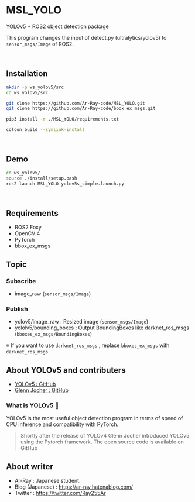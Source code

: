# MSL_YOLO

[YOLOv5](https://github.com/ultralytics/yolov5) + ROS2 object detection package

This program changes the input of detect.py (ultralytics/yolov5) to `sensor_msgs/Image` of ROS2.

<br>

## Installation

```bash
mkdir -p ws_yolov5/src
cd ws_yolov5/src

git clone https://github.com/Ar-Ray-code/MSL_YOLO.git
git clone https://github.com/Ar-Ray-code/bbox_ex_msgs.git

pip3 install -r ./MSL_YOLO/requirements.txt

colcon build --symlink-install
```

<br>

## Demo

```bash
cd ws_yolov5/
source ./install/setup.bash
ros2 launch MSL_YOLO yolov5s_simple.launch.py
```

<br>


## Requirements
- ROS2 Foxy
- OpenCV 4
- PyTorch
- bbox_ex_msgs

## Topic

### Subscribe
- image_raw (`sensor_msgs/Image`)

### Publish
- yolov5/image_raw : Resized image (`sensor_msgs/Image`)
- yololv5/bounding_boxes : Output BoundingBoxes like darknet_ros_msgs (`bboxes_ex_msgs/BoundingBoxes`)

※ If you want to use `darknet_ros_msgs` , replace `bboxes_ex_msgs` with `darknet_ros_msgs`.

## About YOLOv5 and contributers

- [YOLOv5 : GitHub](https://github.com/ultralytics/yolov5)
- [Glenn Jocher : GitHub](https://github.com/glenn-jocher)

### What is YOLOv5 🚀

YOLOv5 is the most useful object detection program in terms of speed of CPU inference and compatibility with PyTorch.

> Shortly after the release of YOLOv4 Glenn Jocher introduced YOLOv5 using the Pytorch framework.
The open source code is available on GitHub


## About writer
- Ar-Ray : Japanese student.
- Blog (Japanese) : https://ar-ray.hatenablog.com/
- Twitter : https://twitter.com/Ray255Ar
